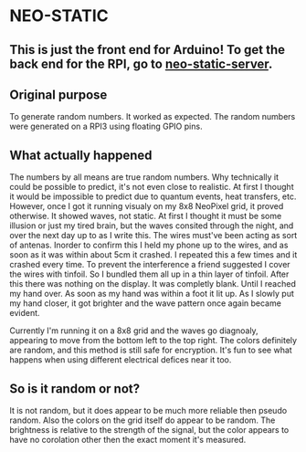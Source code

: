 # NEO-STATIC
## This is just the front end for Arduino! To get the back end for the RPI, go to [neo-static-server](https://github.com/Triforcey/neo-static-server).
## Original purpose
To generate random numbers. It worked as expected. The random numbers were generated on a RPI3 using floating GPIO pins.
## What actually happened
The numbers by all means are true random numbers. Why technically it could be possible to predict, it's not even close to realistic. At first I thought it would be impossible to predict due to quantum events, heat transfers, etc. However, once I got it running visualy on my 8x8 NeoPixel grid, it proved otherwise. It showed waves, not static. At first I thought it must be some illusion or just my tired brain, but the waves consited through the night, and over the next day up to as I write this. The wires must've been acting as sort of antenas. Inorder to confirm this I held my phone up to the wires, and as soon as it was within about 5cm it crashed. I repeated this a few times and it crashed every time. To prevent the interference a friend suggested I cover the wires with tinfoil. So I bundled them all up in a thin layer of tinfoil. After this there was nothing on the display. It was completly blank. Until I reached my hand over. As soon as my hand was within a foot it lit up. As I slowly put my hand closer, it got brighter and the wave pattern once again became evident.

Currently I'm running it on a 8x8 grid and the waves go diagnoaly, appearing to move from the bottom left to the top right. The colors definitely are random, and this method is still safe for encryption. It's fun to see what happens when using different electrical defices near it too.
## So is it random or not?
It is not random, but it does appear to be much more reliable then pseudo random. Also the colors on the grid itself do appear to be random. The brightness is relative to the strength of the signal, but the color appears to have no corolation other then the exact moment it's measured.
